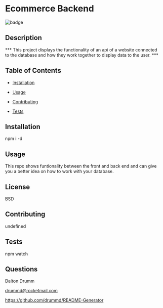 # Ecommerce Backend
  ![badge](https://img.shields.io/badge/BADGE-BSD-red.svg)

   
  ## Description

 *** This project displays the functionality of an api of a website connected to the database and how they work together to display data to the user. ***

  ## Table of Contents
  * [Installation](#installation)
  * [Usage](#usage)

  * [Contributing](#contributing)
  * [Tests](#tests)

  ## Installation
   npm i -d

  ## Usage
   This repo shows funtionality between the front and back end and can give you a better idea on how to work with your database.

  ## License
   BSD

  ## Contributing
   undefined

  ## Tests
   npm watch

  ## Questions
   Dalton Drumm 


   drummd@rocketmail.com 

   
   https://github.com/drummd/README-Generator 

   
